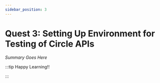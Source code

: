```yaml
---
sidebar_position: 3
---
```


# Quest 3: Setting Up Environment for Testing of Circle APIs

_Summary Goes Here_

:::tip Happy Learning!!

<QuestButton text="Go To Quest" link="https://app.stackup.dev/quest_page/quest-3-setting-up-environment-for-testing-of-circle-apis" />

:::
